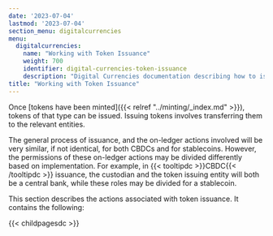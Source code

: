```yaml
---
date: '2023-07-04'
lastmod: '2023-07-04'
section_menu: digitalcurrencies
menu:
  digitalcurrencies:
    name: "Working with Token Issuance"
    weight: 700
    identifier: digital-currencies-token-issuance
    description: "Digital Currencies documentation describing how to issue token definitions via the GUI"
title: "Working with Token Issuance"
---
```


Once [tokens have been minted]({{< relref "../minting/_index.md" >}}), tokens of that type can be issued. Issuing tokens involves transferring them to the relevant entities.  

The general process of issuance, and the on-ledger actions involved will be very similar, if not identical, for both CBDCs and for stablecoins. However, the permissions of these on-ledger actions may be divided differently based on implementation. For example, in {{< tooltipdc >}}CBDC{{< /tooltipdc >}} issuance, the custodian and the token issuing entity will both be a central bank, while these roles may be divided for a stablecoin.

This section describes the actions associated with token issuance. It contains the following:

{{< childpagesdc >}}